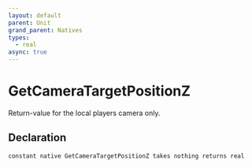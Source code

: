 ```yaml
---
layout: default
parent: Unit
grand_parent: Natives
types:
  - real
async: true
---
```


# GetCameraTargetPositionZ
Return-value for the local players camera only.

## Declaration

```
constant native GetCameraTargetPositionZ takes nothing returns real
```